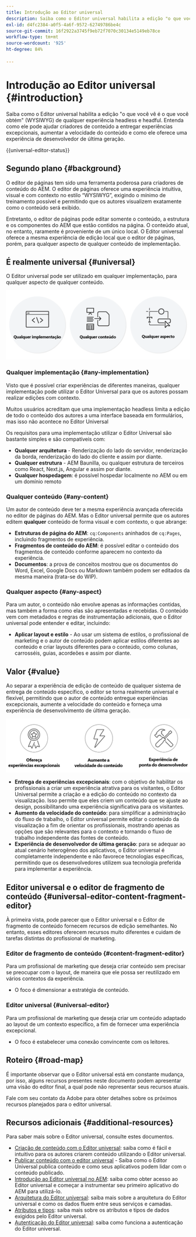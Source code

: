 ```yaml
---
title: Introdução ao Editor universal
description: Saiba como o Editor universal habilita a edição "o que você vê é o que você obtém" (WYSIWYG) de qualquer experiência headless e headful. Entenda como ele pode ajudar criadores de conteúdo a entregar experiências excepcionais, aumentar a velocidade do conteúdo e como ele oferece uma experiência de desenvolvedor de última geração.
exl-id: d4fc2384-a0f5-4a6f-9572-62749786be4c
source-git-commit: 16f2922a3745f9eb72f7070c30134e5149eb78ce
workflow-type: tm+mt
source-wordcount: '925'
ht-degree: 84%

---
```



# Introdução ao Editor universal {#introduction}

Saiba como o Editor universal habilita a edição &quot;o que você vê é o que você obtém&quot; (WYSIWYG) de qualquer experiência headless e headful. Entenda como ele pode ajudar criadores de conteúdo a entregar experiências excepcionais, aumentar a velocidade do conteúdo e como ele oferece uma experiência de desenvolvedor de última geração.

{{universal-editor-status}}

## Segundo plano {#background}

O editor de páginas tem sido uma ferramenta poderosa para criadores de conteúdo do AEM. O editor de páginas oferece uma experiência intuitiva, visual e com contexto no estilo “WYSIWYG”, exigindo o mínimo de treinamento possível e permitindo que os autores visualizem exatamente como o conteúdo será exibido.

Entretanto, o editor de páginas pode editar somente o conteúdo, a estrutura e os componentes do AEM que estão contidos na página. O conteúdo atual, no entanto, raramente é proveniente de um único local. O Editor universal oferece a mesma experiência de edição local que o editor de páginas, porém, para qualquer aspecto de qualquer conteúdo de implementação.

## É realmente universal {#universal}

O Editor universal pode ser utilizado em qualquer implementação, para qualquer aspecto de qualquer conteúdo.

![Isso o torna universal](assets/universal.png)

### Qualquer implementação {#any-implementation}

Visto que é possível criar experiências de diferentes maneiras, qualquer implementação pode utilizar o Editor Universal para que os autores possam realizar edições com contexto.

Muitos usuários acreditam que uma implementação headless limita a edição de todo o conteúdo dos autores a uma interface baseada em formulários, mas isso não acontece no Editor Universal

Os requisitos para uma implementação utilizar o Editor Universal são bastante simples e são compatíveis com:

* **Qualquer arquitetura** - Renderização do lado do servidor, renderização da borda, renderização do lado do cliente e assim por diante.
* **Qualquer estrutura** - AEM Baunilla, ou qualquer estrutura de terceiros como React, Next.js, Angular e assim por diante.
* **Qualquer hospedagem**: é possível hospedar localmente no AEM ou em um domínio remoto

### Qualquer conteúdo {#any-content}

Um autor de conteúdo deve ter a mesma experiência avançada oferecida no editor de páginas do AEM. Mas o Editor universal permite que os autores editem **qualquer** conteúdo de forma visual e com contexto, o que abrange:

* **Estruturas de página do AEM**: `cq:Components` aninhados de `cq:Pages`, incluindo fragmentos de experiência.
* **Fragmentos de conteúdo do AEM**: é possível editar o conteúdo dos fragmentos de conteúdo conforme aparecem no contexto da experiência.
* **Documentos**: a prova de conceitos mostrou que os documentos do Word, Excel, Google Docs ou Markdown também podem ser editados da mesma maneira (trata-se do WIP).

### Qualquer aspecto {#any-aspect}

Para um autor, o conteúdo não envolve apenas as informações contidas, mas também a forma como elas são apresentadas e recebidas. O conteúdo vem com metadados e regras de instrumentação adicionais, que o Editor universal pode entender e editar, incluindo:

* **Aplicar layout e estilo** - Ao usar um sistema de estilos, o profissional de marketing e o autor de conteúdo podem aplicar estilos diferentes ao conteúdo e criar layouts diferentes para o conteúdo, como colunas, carrosséis, guias, acordeões e assim por diante.

## Valor {#value}

Ao separar a experiência de edição de conteúdo de qualquer sistema de entrega de conteúdo específico, o editor se torna realmente universal e flexível, permitindo que o autor de conteúdo entregue experiências excepcionais, aumente a velocidade do conteúdo e forneça uma experiência de desenvolvimento de última geração.

![O valor do Editor universal](assets/value.png)

* **Entrega de experiências excepcionais**: com o objetivo de habilitar os profissionais a criar um experiência atrativa para os visitantes, o Editor Universal permite a criação e a edição do conteúdo no contexto da visualização. Isso permite que eles criem um conteúdo que se ajuste ao design, possibilitando uma experiência significativa para os visitantes.
* **Aumento da velocidade do conteúdo**: para simplificar a administração do fluxo de trabalho, o Editor universal permite editar o conteúdo da visualização a fim de orientar os profissionais, mostrando apenas as opções que são relevantes para o contexto e tornando o fluxo de trabalho independente das fontes de conteúdo.
* **Experiência de desenvolvedor de última geração**: para se adequar ao atual cenário heterogêneo dos aplicativos, o Editor universal é completamente independente e não favorece tecnologias específicas, permitindo que os desenvolvedores utilizem sua tecnologia preferida para implementar a experiência.

## Editor universal e o editor de fragmento de conteúdo {#universal-editor-content-fragment-editor}

À primeira vista, pode parecer que o Editor universal e o Editor de fragmento de conteúdo fornecem recursos de edição semelhantes. No entanto, esses editores oferecem recursos muito diferentes e cuidam de tarefas distintas do profissional de marketing.

### Editor de fragmento de conteúdo {#content-fragment-editor}

Para um profissional de marketing que deseja criar conteúdo sem precisar se preocupar com o layout, de maneira que ele possa ser reutilizado em vários contextos da experiência.

* O foco é dimensionar a estratégia de conteúdo.

### Editor universal {#universal-editor}

Para um profissional de marketing que deseja criar um conteúdo adaptado ao layout de um contexto específico, a fim de fornecer uma experiência excepcional.

* O foco é estabelecer uma conexão convincente com os leitores.

## Roteiro {#road-map}

É importante observar que o Editor universal está em constante mudança, por isso, alguns recursos presentes neste documento podem apresentar uma visão do editor final, a qual pode não representar seus recursos atuais.

Fale com seu contato da Adobe para obter detalhes sobre os próximos recursos planejados para o editor universal.

## Recursos adicionais {#additional-resources}

Para saber mais sobre o Editor universal, consulte estes documentos.

* [Criação de conteúdo com o Editor universal](authoring.md): saiba como é fácil e intuitivo para os autores criarem conteúdo utilizando o Editor universal.
* [Publicar conteúdo com o editor universal](publishing.md) - Saiba como o Editor Universal publica conteúdo e como seus aplicativos podem lidar com o conteúdo publicado.
* [Introdução ao Editor universal no AEM](getting-started.md): saiba como obter acesso ao Editor universal e começar a instrumentar seu primeiro aplicativo do AEM para utilizá-lo.
* [Arquitetura do Editor universal](architecture.md): saiba mais sobre a arquitetura do Editor universal e como os dados fluem entre seus serviços e camadas.
* [Atributos e tipos](attributes-types.md): saiba mais sobre os atributos e tipos de dados exigidos pelo Editor universal.
* [Autenticação do Editor universal](authentication.md): saiba como funciona a autenticação do Editor universal.

